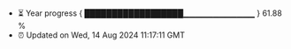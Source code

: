 - ⏳ Year progress { ██████████████████▁▁▁▁▁▁▁▁▁▁▁▁ } 61.88 %
- ⏰ Updated on Wed, 14 Aug 2024 11:17:11 GMT

